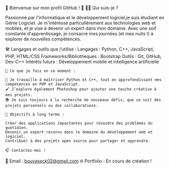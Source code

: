 🌟 Bienvenue sur mon profil GitHub ! 🚀
👨‍💻 Qui suis-je ?

Passionné par l'informatique et le développement logiciel,je suis étudiant en Génie Logiciel. 
Je m'intéresse particulièrement aux technologies web et mobiles, et je vise à devenir un expert dans mon domaine. 
Avec une soif constante d'apprentissage, je consacre mes journées (et mes nuits !) à explorer de nouvelles compétences.

🛠️ Langages et outils que j’utilise :
    Langages : Python, C++, JavaScript, PHP, HTML/CSS
    Frameworks/Bibliothèques : Bootstrap
    Outils : Git, GitHub, Dev-C++
    Intérêts futurs : Développement mobile et intelligence artificielle

    🌱 Ce que je fais en ce moment :

    🌌 Je travaille à maîtriser Python et C++, tout en approfondissant mes compétences en PHP et JavaScript.
    🖌️ J’explore également Photoshop pour ajouter une touche créative à mes projets.
    📚 Je suis toujours à la recherche de nouveaux défis, que ce soit des projets personnels ou des collaborations.

    🎯 Objectifs à long terme :

    Créer des applications impactantes pour résoudre des problèmes du quotidien.
    Devenir un expert reconnu dans le domaine du développement web et logiciel.
    Contribuer à des projets open source pour partager et apprendre.

    📫 Contactez-moi !

💌 Email : bouyaseck02@gmail.com
🌐 Portfolio : En cours de création !
